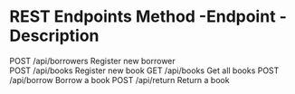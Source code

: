 REST Endpoints
Method	-Endpoint	              -Description
======================================================
POST	  /api/borrowers	        Register new borrower <br>
POST	  /api/books	            Register new book
GET	    /api/books	            Get all books
POST	  /api/borrow	            Borrow a book
POST	  /api/return	            Return a book
